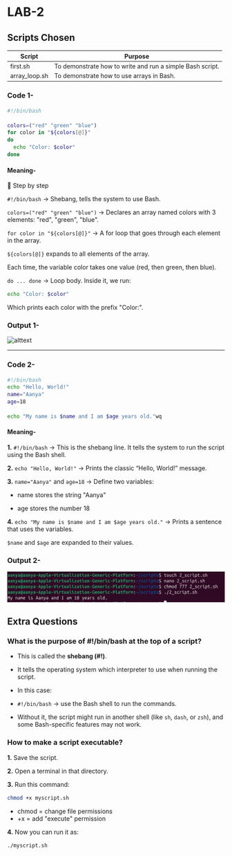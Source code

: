 # LAB-2
## Scripts Chosen
| Script          | Purpose     |
|--------         |------------ |
| first.sh        |  To demonstrate how to write and run a simple Bash script.  |
| array_loop.sh   | To demonstrate how to use arrays in Bash.    |

### Code 1-
```bash
#!/bin/bash 

colors=("red" "green" "blue") 
for color in "${colors[@]}" 
do
  echo "Color: $color"
done
```
#### Meaning-
📝 Step by step

`#!/bin/bash` → Shebang, tells the system to use Bash.

`colors=("red" "green" "blue")` → Declares an array named colors with 3 elements: "red", "green", "blue".

`for color in "${colors[@]}"` → A for loop that goes through each element in the array.

`${colors[@]}` expands to all elements of the array.

Each time, the variable color takes one value (red, then green, then blue).

`do ... done` → Loop body. Inside it, we run:
```bash
echo "Color: $color"
```

Which prints each color with the prefix "Color:".


### Output 1-

![alttext](<./Screenshot 2025-09-08 at 1.14.14 PM.png>)

---
### Code 2-
```bash
#!/bin/bash
echo "Hello, World!"
name="Aanya"
age=18

echo "My name is $name and I am $age years old."wq
```
#### Meaning-

**1.** `#!/bin/bash` → This is the shebang line. It tells the system to run the script using the Bash shell.

**2.** `echo "Hello, World!"` → Prints the classic “Hello, World!” message.

**3.** `name="Aanya"` and `age=18` → Define two variables:

* name stores the string "Aanya"

* age stores the number 18

**4.** `echo "My name is $name and I am $age years old."` → Prints a sentence that uses the variables.

`$name` and `$age` are expanded to their values.

### Output 2-
![alttext](./2_script_output.png)

## Extra Questions

### What is the purpose of #!/bin/bash at the top of a script?
* This is called the **shebang (#!)**.

* It tells the operating system which interpreter to use when running the script.

* In this case:

- `#!/bin/bash` → use the Bash shell to run the commands.

- Without it, the script might run in another shell (like `sh`, `dash`, or `zsh`), and some Bash-specific features may not work.

### How to make a script executable?

**1.** Save the script.

**2.** Open a terminal in that directory.

**3.** Run this command:
```bash
chmod +x myscript.sh
```
* chmod = change file permissions
* +x = add "execute" permission

**4.** Now you can run it as:
```bash
./myscript.sh
```
     
